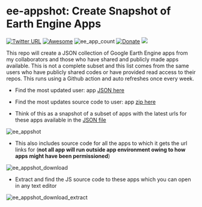 # ee-appshot: Create Snapshot of Earth Engine Apps

[![Twitter URL](https://img.shields.io/twitter/follow/samapriyaroy?style=social)](https://twitter.com/intent/follow?screen_name=samapriyaroy)
[![Awesome](https://cdn.rawgit.com/sindresorhus/awesome/d7305f38d29fed78fa85652e3a63e154dd8e8829/media/badge.svg)](https://github.com/sindresorhus/awesome)
![ee_app_count](https://img.shields.io/endpoint?url=https://gist.githubusercontent.com/samapriya/6b74344d1e99aec6cce2aacb088aa34b/raw/eeapps.json)
[![Donate](https://img.shields.io/badge/Donate-Buy%20me%20a%20Chai-teal)](https://www.buymeacoffee.com/samapriya)
[![](https://img.shields.io/static/v1?label=Sponsor&message=%E2%9D%A4&logo=GitHub&color=%23fe8e86)](https://github.com/sponsors/samapriya)

This repo will create a JSON collection of Google Earth Engine apps from my collaborators and those who have shared and publicly made apps available. This is not a complete subset and this list comes from the same users who have publicly shared codes or have provided read access to their repos. This runs using a Github action and auto refreshes once every week. 

* Find the most updated user: app [JSON here](https://raw.githubusercontent.com/samapriya/ee-appshot/main/app_urls.json)

* Find the most updates source code to user: app [zip here](https://github.com/samapriya/ee-appshot/raw/main/ee-appshot.zip)

* Think of this as a snapshot of a subset of apps with the latest urls for these apps available in the [JSON file](https://raw.githubusercontent.com/samapriya/ee-appshot/main/app_urls.json)

![ee_appshot](https://user-images.githubusercontent.com/6677629/142363013-f91f8299-499c-4ebf-b5e8-34794f93a466.gif)

* This also includes source code for all the apps to which it gets the url links for (**not all app will run outside app environment owing to how apps might have been permissioned**)

![ee_appshot_download](https://user-images.githubusercontent.com/6677629/142363520-6e81f988-a140-4671-bf7b-88f0c60220c0.gif)

* Extract and find the JS source code to these apps which you can open in any text editor

![ee_appshot_download_extract](https://user-images.githubusercontent.com/6677629/142363529-a45babbb-f46a-4a0a-9932-47d437e93a4c.gif)
